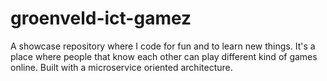# groenveld-ict-gamez
A showcase repository where I code for fun and to learn new things. It's a place where people that know each other can play different kind of games online. Built with a microservice oriented architecture.
